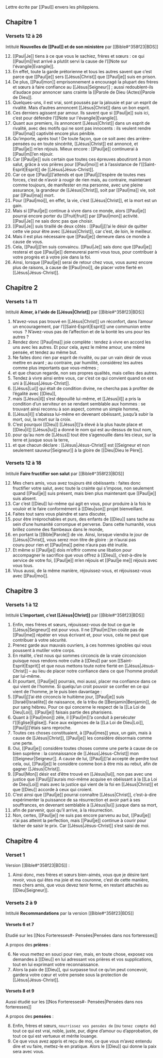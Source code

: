Lettre écrite par [[Paul]] envers les philippiens.
## Chapitre 1
### Versets 12 à 26
Intitulé **Nouvelles de [[Paul]] et de son ministère** par [[Bible#^358f23|BDS]]

12) [[Paul|Je]] tiens à ce que vous le sachiez, frères et sœurs : ce qui [[Paul|m]]’est arrivé a plutôt servi la cause de l’[[Note sur l'évangile|Evangile]].
13) En effet, toute la garde prétorienne et tous les autres savent que c’est parce que [[Paul|je]] sers [[Jésus|Christ]] que [[Paul|je]] suis en prison.
14) De plus, [[Paul|mon]] emprisonnement a encouragé la plupart des frères et sœurs à faire confiance au [[Jésus|Seigneur]] ; aussi redoublent-ils d’audace pour annoncer sans crainte la [[Parole de Dieu (Actes)|Parole de Dieu]].
15) Quelques-uns, il est vrai, sont poussés par la jalousie et par un esprit de rivalité. Mais d’autres annoncent [[Jésus|Christ]] dans un bon esprit.
16) Ces derniers agissent par amour. Ils savent que si [[Paul|je]] suis ici, c’est pour défendre l’[[Note sur l'évangile|Evangile]].
17) Quant aux premiers, ils annoncent [[Jésus|Christ]] dans un esprit de rivalité, avec des motifs qui ne sont pas innocents : ils veulent rendre [[Paul|ma]] captivité encore plus pénible.
18) Qu’importe, après tout ! De toute façon, que ce soit avec des arrière-pensées ou en toute sincérité, [[Jésus|Christ]] est annoncé, et [[Paul|je]] m’en réjouis. Mieux encore : [[Paul|je]] continuerai à [[Paul|m]]’en réjouir.
19) Car [[Paul|je]] suis certain que toutes ces épreuves aboutiront à mon salut, grâce à vos prières pour [[Paul|moi]] et à l’assistance de l’[[Saint-Esprit|Esprit]] de [[Jésus|Jésus-Christ]].
20) Car ce que [[Paul|j]]’attends et que [[Paul|j]]’espère de toutes mes forces, c’est de n’avoir à rougir de rien mais, au contraire, maintenant comme toujours, de manifester en ma personne, avec une pleine assurance, la grandeur de [[Jésus|Christ]], soit par [[Paul|ma]] vie, soit par [[Paul|ma]] mort.
21) Pour [[Paul|moi]], en effet, la vie, c’est [[Jésus|Christ]], et la mort est un gain.
22) Mais si [[Paul|je]] continue à vivre dans ce monde, alors [[Paul|je]] pourrai encore porter du [[Fruit|fruit]] par [[Paul|mon]] activité. [[Paul|Je]] ne sais donc pas que choisir.
23) [[Paul|Je]] suis tiraillé de deux côtés : [[Paul|j]]’ai le désir de quitter cette vie pour être avec [[Jésus|Christ]], car c’est, de loin, le meilleur.
24) Mais il est plus nécessaire que [[Paul|je]] demeure dans ce monde à cause de vous.
25) Cela, [[Paul|j]]’en suis convaincu. [[Paul|Je]] sais donc que [[Paul|je]] resterai et que [[Paul|je]] demeurerai parmi vous tous, pour contribuer à votre progrès et à votre joie dans la foi.
26) Ainsi, lorsque [[Paul|je]] serai de retour chez vous, vous aurez encore plus de raisons, à cause de [[Paul|moi]], de placer votre fierté en [[Jésus|Jésus-Christ]].
## Chapitre 2
### Versets 1 à 11
Intitulé **Aimer, à l'aide de [[Jésus|Christ]]** par [[Bible#^358f23|BDS]]

1) N’avez-vous pas trouvé en [[Jésus|Christ]] un réconfort, dans l’amour un encouragement, par l’[[Saint-Esprit|Esprit]] une communion entre vous  ? N’avez-vous pas de l’affection et de la bonté les uns pour les autres ?
2) Rendez donc [[Paul|ma]] joie complète : tendez à vivre en accord les uns avec les autres. Et pour cela, ayez le même amour, une même pensée, et tendez au même but.
3) Ne faites donc rien par esprit de rivalité, ou par un vain désir de vous mettre en avant ; au contraire, par humilité, considérez les autres comme plus importants que vous-mêmes ;
4) et que chacun regarde, non ses propres qualités, mais celles des autres.
5) Tendez à vivre ainsi entre vous, car c’est ce qui convient quand on est uni à [[Jésus|Jésus-Christ]].
6) [[Jésus|Lui]] qui était de condition divine,
   ne chercha pas à profiter
   de l’égalité avec [[Dieu]],
7) mais [[Jésus|il]] s’est dépouillé lui-même,
   et [[Jésus|il]] a pris
   la condition d’un serviteur
   en se rendant semblable aux hommes :
   se trouvant ainsi reconnu
   à son aspect, comme un simple homme,
8) [[Jésus|il]] s’abaissa lui-même
   en devenant obéissant,
   jusqu’à subir la mort,
   oui, la mort sur la croix.
9) C’est pourquoi [[Dieu]] [[Jésus|l]]’a élevé
   à la plus haute place
   et [[Dieu|il]] [[Jésus|lui]] a donné le nom
   qui est au-dessus de tout nom,
10) pour qu’au nom de [[Jésus]]
    tout être s’agenouille
    dans les cieux, sur la terre
    et jusque sous la terre,
11) et que chacun déclare :
    [[Jésus|Jésus-Christ]] est [[Seigneur et non seulement sauveur|Seigneur]]
    à la gloire de [[Dieu|Dieu le Père]].
### Versets 12 à 18
Intitulé **Faire fructifier son salut** par [[Bible#^358f23|BDS]]

12) Mes chers amis, vous avez toujours été obéissants : faites donc fructifier votre salut, avec toute la crainte qui s’impose, non seulement quand [[Paul|je]] suis présent, mais bien plus maintenant que [[Paul|je]] suis absent.
13) Car c’est [[Dieu]] lui-même qui agit en vous, pour produire à la fois le vouloir et le faire conformément à [[Dieu|son]] projet bienveillant.
14) Faites tout sans vous plaindre et sans discuter,
15) pour être irréprochables et purs, des enfants de [[Dieu]] sans tache au sein d’une humanité corrompue et perverse. Dans cette humanité, vous brillez comme des flambeaux dans le monde,
16) en portant la [[Bible|Parole]] de vie. Ainsi, lorsque viendra le jour de [[Jésus|Christ]], vous serez mon titre de gloire : je n’aurai pas couru pour rien et [[Paul|ma]] peine n’aura pas été inutile.
17) Et même si [[Paul|je]] dois m’offrir comme une libation pour accompagner le sacrifice que vous offrez à [[Dieu]], c’est-à-dire le service de votre foi, [[Paul|je]] m’en réjouis et [[Paul|je me]] réjouis avec vous tous.
18) Vous aussi, de la même manière, réjouissez-vous, et réjouissez-vous avec [[Paul|moi]].
## Chapitre 3
### Versets 1 à 12
Intitulé **L’important, c’est [[Jésus|Christ]]** par [[Bible#^358f23|BDS]]

1) Enfin, mes frères et sœurs, réjouissez-vous de tout ce que le [[Jésus|Seigneur]] est pour vous. Il ne [[Paul|m]]’en coûte pas de [[Paul|me]] répéter en vous écrivant et, pour vous, cela ne peut que contribuer à votre sécurité.
2) Prenez garde aux mauvais ouvriers, à ces hommes ignobles qui vous poussent à mutiler votre corps.
3) En réalité, c’est nous qui sommes circoncis de la vraie circoncision puisque nous rendons notre culte à [[Dieu]] par son [[Saint-Esprit|Esprit]] et que nous mettons toute notre fierté en [[Jésus|Jésus-Christ]] – au lieu de placer notre confiance dans ce que l’homme produit par lui-même.
4) Et pourtant, [[Paul|je]] pourrais, moi aussi, placer ma confiance dans ce qui vient de l’homme. Si quelqu’un croit pouvoir se confier en ce qui vient de l’homme, je le puis bien davantage :
5) [[Paul|j]]’ai été circoncis le huitième jour, [[Paul|je]] suis [[Israël|Israélite]] de naissance, de la tribu de [[Benjamin|Benjamin]], de pur sang hébreu. Pour ce qui concerne le respect de la [[La Loi de Dieu|Loi]], [[Paul|je]] faisais partie des pharisiens.
6) Quant à [[Paul|mon]] zèle, il [[Paul|m]]’a conduit à persécuter l’[[Eglise|Eglise]]. Face aux exigences de la [[La Loi de Dieu|Loi]], [[Paul|j]]’étais sans reproche.
7) Toutes ces choses constituaient, à [[Paul|mes]] yeux, un gain, mais à cause de [[Jésus|Christ]], [[Paul|je]] les considère désormais comme une perte.
8) Oui, [[Paul|je]] considère toutes choses comme une perte à cause de ce bien suprême : la connaissance de [[Jésus|Jésus-Christ]] mon [[Seigneur|Seigneur]]. A cause de lui, [[Paul|j]]’ai accepté de perdre tout cela, oui, [[Paul|je]] le considère comme bon à être mis au rebut, afin de gagner [[Jésus|Christ]].
9) [[Paul|Mon]] désir est d’être trouvé en [[Jésus|lui]], non pas avec une justice que [[Paul|j]]’aurais moi-même acquise en obéissant à la [[La Loi de Dieu|Loi]] mais avec la justice qui vient de la foi en [[Jésus|Christ]] et que [[Dieu]] accorde à ceux qui croient.
10) C’est ainsi que [[Paul|je]] pourrai connaître [[Jésus|Christ]], c’est-à-dire expérimenter la puissance de sa résurrection et avoir part à ses souffrances, en devenant semblable à [[Jésus|lui]] jusque dans sa mort,
11) afin de parvenir, quoi qu’il arrive, à la résurrection.
12) Non, certes, [[Paul|je]] ne suis pas encore parvenu au but, [[Paul|je]] n’ai pas atteint la perfection, mais [[Paul|je]] continue à courir pour tâcher de saisir le prix. Car [[Jésus|Jésus-Christ]] s’est saisi de moi.
## Chapitre 4
### Verset 1
Version [[Bible#^358f23|BDS]] :

1) Ainsi donc, mes frères et sœurs bien-aimés, vous que je désire tant revoir, vous qui êtes ma joie et ma couronne, c’est de cette manière, mes chers amis, que vous devez tenir ferme, en restant attachés au [[Dieu|Seigneur]].
### Versets 2 à 9
Intitulé **Recommandations** par la version [[Bible#^358f23|BDS]]
#### Versets 6 et 7
Etudié sur les [[Nos Forteresses#- Pensées|Pensées dans nos forteresses]]

A propos des **prières** :

6) Ne vous mettez en souci pour rien, mais, en toute chose, exposez vos demandes à [[Dieu]] en lui adressant vos prières et vos supplications, tout en lui exprimant votre reconnaissance.
7) Alors la paix de [[Dieu]], qui surpasse tout ce qu’on peut concevoir, gardera votre cœur et votre pensée sous la protection de [[Jésus|Jésus-Christ]].
#### Versets 8 et 9
Aussi étudié sur les [[Nos Forteresses#- Pensées|Pensées dans nos forteresses]]

A propos des **pensées** :

8) Enfin, frères et sœurs, `nourrissez vos pensées de` (ou `tenez compte de`) tout ce qui est vrai, noble, juste, pur, digne d’amour ou d’approbation, de tout ce qui est vertueux et mérite louange.
9) Ce que vous avez appris et reçu de moi, ce que vous m’avez entendu dire et vu faire, mettez-le en pratique. Alors le [[Dieu]] qui donne la paix sera avec vous.